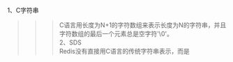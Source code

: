 1、C字符串    
>>>C语言用长度为N+1的字符数组来表示长度为N的字符串，并且字符数组的最后一个元素总是空字符'\0'。    
2、SDS     
   Redis没有直接用C语言的传统字符串表示，而是
